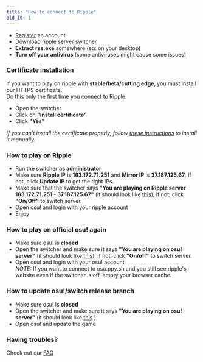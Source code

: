 ```yaml
---
title: "How to connect to Ripple"
old_id: 1
---
```

- [Register](http://ripple.moe/index.php?p=3) an account  
- Download [ripple server switcher](https://mu.nyodev.xyz/upd.php?id=18)
- **Extract rss.exe** somewhere (eg: on your desktop)  
- **Turn off your antivirus** (some antiviruses might cause some issues)  


### Certificate installation
If you want to play on ripple with **stable/beta/cutting edge**, you must install our HTTPS certificate.  
Do this only the first time you connect to Ripple.  

- Open the switcher  
- Click on **"Install certificate"**  
- Click **"Yes"**  

*If you can't install the certificate properly, follow [these instructions](https://ripple.moe/index.php?p=16&id=12) to install it manually.*

### How to play on Ripple
- Run the switcher **as administrator**  
- Make sure **Ripple IP** is **163.172.71.251** and **Mirror IP** is **37.187.125.67**. If not, click **Update IP** to get the right IPs.
- Make sure that the switcher says **"You are playing on Ripple server 163.172.71.251 - 37.187.125.67"** (it should look like [this](https://b.catgirlsare.sexy/xqJw.png)), if not, click **"On/Off"** to switch server.  
- Open osu! and login with your ripple account  
- Enjoy  

### How to play on official osu! again
- Make sure osu! is **closed**  
- Open the switcher and make sure it says **"You are playing on osu! server"** (it should look like [this](https://b.catgirlsare.sexy/c_lb.png)), if not, click **"On/off"** to switch server.
- Open osu! and login with your osu! account  
_NOTE:_ If you want to connect to osu.ppy.sh and you still see ripple's website even if the switcher is off, empty your browser cache.

### How to update osu!/switch release branch
- Make sure osu! is **closed**  
- Open the switcher and make sure it says **"You are playing on osu! server"** (it should look like [this](https://b.catgirlsare.sexy/c_lb.png) )  
- Open osu! and update the game

### Having troubles?

Check out our [FAQ](https://ripple.moe/doc/5)
